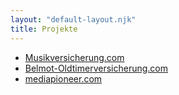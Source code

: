 ```yaml
---
layout: "default-layout.njk"
title: Projekte
---
```


- [Musikversicherung.com](https://musikversicherung.com/)
- [Belmot-Oldtimerversicherung.com](https://belmot-oldtimerversicherung.de/)
- [mediapioneer.com](mediapioneer.com)
